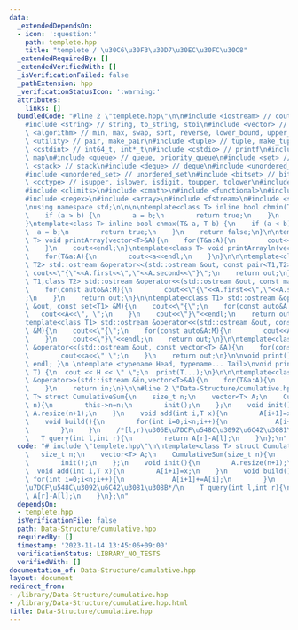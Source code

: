 ```yaml
---
data:
  _extendedDependsOn:
  - icon: ':question:'
    path: templete.hpp
    title: "templete / \u30C6\u30F3\u30D7\u30EC\u30FC\u30C8"
  _extendedRequiredBy: []
  _extendedVerifiedWith: []
  _isVerificationFailed: false
  _pathExtension: hpp
  _verificationStatusIcon: ':warning:'
  attributes:
    links: []
  bundledCode: "#line 2 \"templete.hpp\"\n\n#include <iostream> // cout, endl, cin\n\
    #include <string> // string, to_string, stoi\n#include <vector> // vector\n#include\
    \ <algorithm> // min, max, swap, sort, reverse, lower_bound, upper_bound\n#include\
    \ <utility> // pair, make_pair\n#include <tuple> // tuple, make_tuple\n#include\
    \ <cstdint> // int64_t, int*_t\n#include <cstdio> // printf\n#include <map> //\
    \ map\n#include <queue> // queue, priority_queue\n#include <set> // set\n#include\
    \ <stack> // stack\n#include <deque> // deque\n#include <unordered_map> // unordered_map\n\
    #include <unordered_set> // unordered_set\n#include <bitset> // bitset\n#include\
    \ <cctype> // isupper, islower, isdigit, toupper, tolower\n#include <iomanip>\n\
    #include <climits>\n#include <cmath>\n#include <functional>\n#include <numeric>\n\
    #include <regex>\n#include <array>\n#include <fstream>\n#include <sstream>\n\n\
    \nusing namespace std;\n\n\n\ntemplate<class T> inline bool chmin(T& a, T b) {\n\
    \    if (a > b) {\n        a = b;\n        return true;\n    }\n    return false;\n\
    }\ntemplate<class T> inline bool chmax(T& a, T b) {\n    if (a < b) {\n      \
    \  a = b;\n        return true;\n    }\n    return false;\n}\n\ntemplate<class\
    \ T> void printArray(vector<T>&A){\n    for(T&a:A){\n        cout<<a<<\" \";\n\
    \    }\n    cout<<endl;\n}\ntemplate<class T> void printArrayln(vector<T>&A){\n\
    \    for(T&a:A){\n        cout<<a<<endl;\n    }\n}\n\n\ntemplate<class T1,class\
    \ T2> std::ostream &operator<<(std::ostream &out, const pair<T1,T2> &A){\n   \
    \ cout<<\"{\"<<A.first<<\",\"<<A.second<<\"}\";\n    return out;\n}\n\ntemplate<class\
    \ T1,class T2> std::ostream &operator<<(std::ostream &out, const map<T1,T2> &M){\n\
    \    for(const auto&A:M){\n        cout<<\"{\"<<A.first<<\",\"<<A.second<<\"}\"\
    ;\n    }\n    return out;\n}\n\ntemplate<class T1> std::ostream &operator<<(std::ostream\
    \ &out, const set<T1> &M){\n    cout<<\"{\";\n    for(const auto&A:M){\n     \
    \   cout<<A<<\", \";\n    }\n    cout<<\"}\"<<endl;\n    return out;\n}\n\n\n\
    template<class T1> std::ostream &operator<<(std::ostream &out, const multiset<T1>\
    \ &M){\n    cout<<\"{\";\n    for(const auto&A:M){\n        cout<<A<<\", \";\n\
    \    }\n    cout<<\"}\"<<endl;\n    return out;\n}\n\ntemplate<class T> std::ostream\
    \ &operator<<(std::ostream &out, const vector<T> &A){\n    for(const T &a:A){\n\
    \        cout<<a<<\" \";\n    }\n    return out;\n}\n\nvoid print() { cout <<\
    \ endl; }\n \ntemplate <typename Head, typename... Tail>\nvoid print(Head H, Tail...\
    \ T) {\n  cout << H << \" \";\n  print(T...);\n}\n\n\ntemplate<class T> std::istream\
    \ &operator>>(std::istream &in,vector<T>&A){\n    for(T&a:A){\n        std::cin>>a;\n\
    \    }\n    return in;\n}\n\n#line 2 \"Data-Structure/cumulative.hpp\"\n\ntemplate<class\
    \ T> struct CumulativeSum{\n    size_t n;\n    vector<T> A;\n    CumulativeSum(size_t\
    \ n){\n        this->n=n;\n        init();\n    };\n    void init(){\n       \
    \ A.resize(n+1);\n    }\n    void add(int i,T x){\n        A[i+1]=x;\n    }\n\
    \    void build(){\n        for(int i=0;i<n;i++){\n            A[i+1]+=A[i];\n\
    \        }\n    }\n    /*[l,r)\u306E\u7DCF\u548C\u3092\u6C42\u3081\u308B*/\n \
    \   T query(int l,int r){\n        return A[r]-A[l];\n    }\n};\n"
  code: "# include \"templete.hpp\"\n\ntemplate<class T> struct CumulativeSum{\n \
    \   size_t n;\n    vector<T> A;\n    CumulativeSum(size_t n){\n        this->n=n;\n\
    \        init();\n    };\n    void init(){\n        A.resize(n+1);\n    }\n  \
    \  void add(int i,T x){\n        A[i+1]=x;\n    }\n    void build(){\n       \
    \ for(int i=0;i<n;i++){\n            A[i+1]+=A[i];\n        }\n    }\n    /*[l,r)\u306E\
    \u7DCF\u548C\u3092\u6C42\u3081\u308B*/\n    T query(int l,int r){\n        return\
    \ A[r]-A[l];\n    }\n};\n"
  dependsOn:
  - templete.hpp
  isVerificationFile: false
  path: Data-Structure/cumulative.hpp
  requiredBy: []
  timestamp: '2023-11-14 13:45:06+09:00'
  verificationStatus: LIBRARY_NO_TESTS
  verifiedWith: []
documentation_of: Data-Structure/cumulative.hpp
layout: document
redirect_from:
- /library/Data-Structure/cumulative.hpp
- /library/Data-Structure/cumulative.hpp.html
title: Data-Structure/cumulative.hpp
---
```


